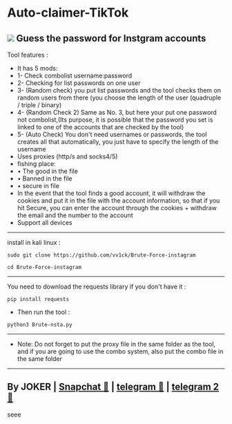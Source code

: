 # Auto-claimer-TikTok
<img src="https://w7.pngwing.com/pngs/903/769/png-transparent-tik-tok-tiktok-art-logo-design-painting-icon.png"></img>
Guess the password for Instgram accounts
- 
Tool features :
- It has 5 mods:
- 1- Check combolist username:password
- 2- Checking for list passwords on one user
- 3- (Random check) you put list passwords and the tool checks them on random users from there (you choose the length of the user (quadruple / triple / binary)
- 4- (Random Check 2) Same as No. 3, but here your put one password not  combolist,(Its purpose, it is possible that the password you set is linked to one of the accounts that are checked by the tool)
- 5- (Auto Check) You don't need usernames or passwords, the tool creates all that automatically, you just have to specify the length of the username
- Uses proxies (http/s and socks4/5)
- fishing place:
- • The good in the file
- • Banned in the file
- • secure in file
- In the event that the tool finds a good account, it will withdraw the cookies and put it in the file with the account information, so that if you hit Secure, you can enter the account through the cookies + withdraw the email and the number to the account
- Support all devices
-----------------------
install in kali linux :
<!--START_SECTION:waka-->
```
sudo git clone https://github.com/vv1ck/Brute-Force-instagram
```
<!--END_SECTION:waka-->
<!--START_SECTION:waka-->
```
cd Brute-Force-instagram
```
<!--END_SECTION:waka-->
-----------------------
You need to download the requests library if you don't have it :
<!--START_SECTION:waka-->
```
pip install requests
```
<!--END_SECTION:waka-->
- Then run the tool :
<!--START_SECTION:waka-->
```
python3 Brute-nsta.py
```
<!--END_SECTION:waka-->
---------------------
- Note: Do not forget to put the proxy file in the same folder as the tool, and if you are going to use the combo system, also put the combo file in the same folder
---------------------
By JOKER | <a class="" href="https://www.snapchat.com/add/j0k.y?">Snapchat 👻</a> | <a class="" href="http://t.me/vv1ck">telegram 🔷</a> | <a class="" href="http://t.me/TweakPY">telegram 2 🔷</a>
-
seee
